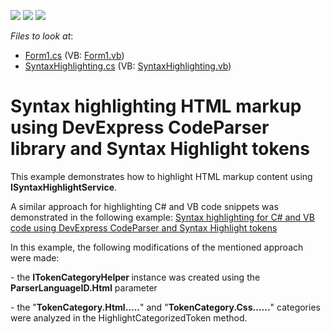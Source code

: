<!-- default badges list -->
![](https://img.shields.io/endpoint?url=https://codecentral.devexpress.com/api/v1/VersionRange/128611916/13.1.8%2B)
[![](https://img.shields.io/badge/Open_in_DevExpress_Support_Center-FF7200?style=flat-square&logo=DevExpress&logoColor=white)](https://supportcenter.devexpress.com/ticket/details/E5032)
[![](https://img.shields.io/badge/📖_How_to_use_DevExpress_Examples-e9f6fc?style=flat-square)](https://docs.devexpress.com/GeneralInformation/403183)
<!-- default badges end -->
<!-- default file list -->
*Files to look at*:

* [Form1.cs](./CS/WindowsFormsApplication1/Form1.cs) (VB: [Form1.vb](./VB/WindowsFormsApplication1/Form1.vb))
* [SyntaxHighlighting.cs](./CS/WindowsFormsApplication1/SyntaxHighlighting.cs) (VB: [SyntaxHighlighting.vb](./VB/WindowsFormsApplication1/SyntaxHighlighting.vb))
<!-- default file list end -->
# Syntax highlighting HTML markup using DevExpress CodeParser library and Syntax Highlight tokens


<p>This example demonstrates how to highlight HTML markup content using <strong>ISyntaxHighlightService</strong>.</p><p>A similar approach for highlighting C# and VB code snippets was demonstrated in the following example: <a href="https://www.devexpress.com/Support/Center/p/E2993">Syntax highlighting for C# and VB code using DevExpress CodeParser and Syntax Highlight tokens</a><br />
</p><p>In this example, the following modifications of the mentioned approach were made:</p><p>- the <strong>ITokenCategoryHelper </strong>instance was created using the <strong>ParserLanguageID.Html</strong> parameter</p><p>- the "<strong>TokenCategory.Html.....</strong>" and "<strong>TokenCategory.Css......</strong>" categories were analyzed in the HighlightCategorizedToken method.</p>

<br/>


